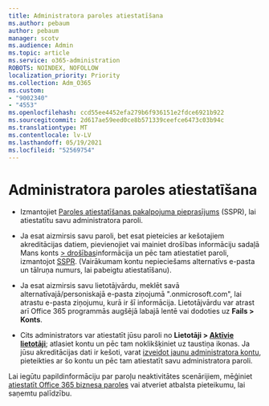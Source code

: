 ```yaml
---
title: Administratora paroles atiestatīšana
ms.author: pebaum
author: pebaum
manager: scotv
ms.audience: Admin
ms.topic: article
ms.service: o365-administration
ROBOTS: NOINDEX, NOFOLLOW
localization_priority: Priority
ms.collection: Adm_O365
ms.custom:
- "9002340"
- "4553"
ms.openlocfilehash: ccd55ee4452efa279b6f936151e2fdce6921b922
ms.sourcegitcommit: 2d617ae59eed0ce8b571339ceefce6473c03b94c
ms.translationtype: MT
ms.contentlocale: lv-LV
ms.lasthandoff: 05/19/2021
ms.locfileid: "52569754"
---
```

# <a name="admin-password-reset"></a>Administratora paroles atiestatīšana

- Izmantojiet [Paroles atiestatīšanas pakalpojuma pieprasījums](https://passwordreset.microsoftonline.com/) (SSPR), lai atiestatītu savu administratora paroli.

- Ja esat aizmirsis savu paroli, bet esat pieteicies ar kešotajiem akreditācijas datiem, pievienojiet vai mainiet drošības informāciju sadaļā Mans konts [> drošības](https://mysignins.microsoft.com/security-info)informācija un pēc tam atiestatiet paroli, izmantojot [SSPR](https://passwordreset.microsoftonline.com/). (Vairākumam kontu nepieciešams alternatīvs e-pasta un tālruņa numurs, lai pabeigtu atiestatīšanu).

- Ja esat aizmirsis savu lietotājvārdu, meklēt savā alternatīvajā/personiskajā e-pasta ziņojumā ".onmicrosoft.com", lai atrastu e-pasta ziņojumu, kurā ir šī informācija.  Lietotājvārdu var atrast arī Office 365 programmās augšējā labajā lentē vai dodoties uz **Fails > Konts**.

- Cits administrators var atiestatīt jūsu paroli no **Lietotāji > [Aktīvie lietotāji](https://portal.office.com/adminportal/home#/users)**; atlasiet kontu un pēc tam noklikšķiniet uz taustiņa ikonas.  Ja jūsu akreditācijas dati ir kešoti, varat [izveidot jaunu administratora kontu](https://portal.office.com/adminportal/home#/users), pieteikties ar šo kontu un pēc tam atiestatīt savu administratora paroli.

Lai iegūtu papildinformāciju par paroļu neaktivitātes scenārijiem, mēģiniet [atiestatīt Office 365 biznesa paroles](/microsoft-365/admin/add-users/reset-passwords) vai atveriet atbalsta pieteikumu, lai saņemtu palīdzību.
